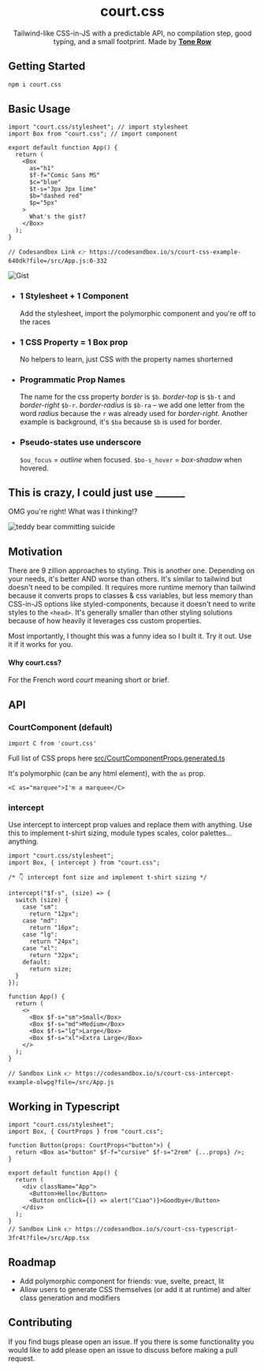 <div align="center">
  
# court.css

Tailwind-like CSS-in-JS with a predictable API, no compilation step, good typing, and a small footprint.  Made by [**Tone Row**](https://twitter.com/tone_row_)
  


</div>

## Getting Started

```bash
npm i court.css
```

## Basic Usage
```tsx
import "court.css/stylesheet"; // import stylesheet
import Box from "court.css"; // import component

export default function App() {
  return (
    <Box
      as="h1"
      $f-f="Comic Sans MS"
      $c="blue"
      $t-s="3px 3px lime"
      $b="dashed red"
      $p="5px"
    >
      What's the gist?
    </Box>
  );
}

// Codesandbox Link 👉 https://codesandbox.io/s/court-css-example-640dk?file=/src/App.js:0-332
```

![Gist](https://i.ibb.co/dMbyLV2/Screen-Shot-2022-01-30-at-12-53-23-PM.png)

- ### 1 Stylesheet + 1 Component
  Add the stylesheet, import the polymorphic component and you're off to the races
- ### 1 CSS Property = 1 Box prop
  No helpers to learn, just CSS with the property names shorterned
- ### Programmatic Prop Names
  The name for the css property _border_ is `$b`. _border-top_ is `$b-t` and _border-right_ `$b-r`. _border-radius_ is `$b-ra` – we add one letter from the word _radius_ because the `r` was already used for _border-right_. Another example is background, it's `$ba` because `$b` is used for border.
- ### Pseudo-states use underscore
  `$ou_focus` = _outline_ when focused. `$bo-s_hover` = _box-shadow_ when hovered.

## This is crazy, I could just use ______

OMG you're right! What was I thinking!?

![teddy bear committing suicide](https://media0.giphy.com/media/vkwAeqMEUSaoU/giphy.gif?cid=ecf05e47ebd1a1jwry1bm2h6b354kegtp9poux67jg77vbfo&rid=giphy.gif&ct=g)

## Motivation

There are 9 zillion approaches to styling. This is another one. Depending on your needs, it's better AND worse than others. It's similar to tailwind but doesn't need to be compiled. It requires more runtime memory than tailwind because it converts props to classes & css variables, but less memory than CSS-in-JS options like styled-components, because it doesn't need to write styles to the `<head>`. It's generally smaller than other styling solutions because of how heavily it leverages css custom properties.

Most importantly, I thought this was a funny idea so I built it. Try it out. Use it if it works for you.

#### Why court.css?

For the French word _court_ meaning short or brief.

## API

### CourtComponent (default)

```
import C from 'court.css'
```
Full list of CSS props here [src/CourtComponentProps.generated.ts](src/CourtComponentProps.generated.ts)

It's polymorphic (can be any html element), with the `as` prop.
```
<C as="marquee">I'm a marquee</C>
```
### intercept

Use intercept to intercept prop values and replace them with anything. Use this to implement t-shirt sizing, module types scales, color palettes... anything.

```tsx
import "court.css/stylesheet";
import Box, { intercept } from "court.css";

/* 👇 intercept font size and implement t-shirt sizing */

intercept("$f-s", (size) => {
  switch (size) {
    case "sm":
      return "12px";
    case "md":
      return "16px";
    case "lg":
      return "24px";
    case "xl":
      return "32px";
    default:
      return size;
  }
});

function App() {
  return (
    <>
      <Box $f-s="sm">Small</Box>
      <Box $f-s="md">Medium</Box>
      <Box $f-s="lg">Large</Box>
      <Box $f-s="xl">Extra Large</Box>
    </>
  );
}

// Sandbox Link 👉 https://codesandbox.io/s/court-css-intercept-example-olwpg?file=/src/App.js
```

## Working in Typescript
```tsx
import "court.css/stylesheet";
import Box, { CourtProps } from "court.css";

function Button(props: CourtProps<"button">) {
  return <Box as="button" $f-f="cursive" $f-s="2rem" {...props} />;
}

export default function App() {
  return (
    <div className="App">
      <Button>Hello</Button>
      <Button onClick={() => alert("Ciao")}>Goodbye</Button>
    </div>
  );
}
// Sandbox Link 👉 https://codesandbox.io/s/court-css-typescript-3fr4t?file=/src/App.tsx
```

## Roadmap

- Add polymorphic component for friends: vue, svelte, preact, lit
- Allow users to generate CSS themselves (or add it at runtime) and alter class generation and modifiers

## Contributing

If you find bugs please open an issue. If you there is some functionality you would like to add please open an issue to discuss before making a pull request.

